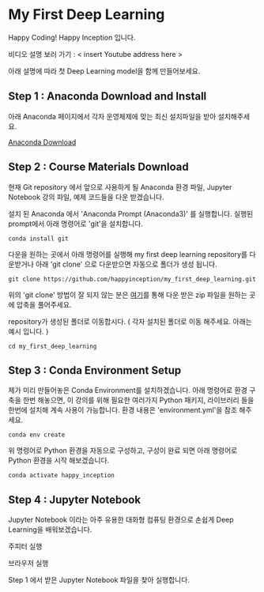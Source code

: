 # My First Deep Learning 

Happy Coding! Happy Inception 입니다.

비디오 설명 보러 가기 : < insert Youtube address here >

아래 설명에 따라 첫 Deep Learning model을 함께 만들어보세요. 


## Step 1 : Anaconda Download and Install

아래 Anaconda 페이지에서 
각자 운영체제에 맞는 최신 설치파일을 받아 설치해주세요. 

[Anaconda Download](https://www.anaconda.com/distribution/)


## Step 2 : Course Materials Download

현재 Git repository 에서 앞으로 사용하게 될 Anaconda 환경 파일, Jupyter Notebook 강의 파일, 
예제 코드들을 다운 받겠습니다. 

설치 된 Anaconda 에서 'Anaconda Prompt (Anaconda3)' 를 실행합니다. 
실행된 prompt에서 아래 명령어로 'git'을 설치합니다. 
```
conda install git
```

다운을 원하는 곳에서 아래 명령어를 실행해 my first deep learning repository를 다운받거나 
아래 'git clone' 으로 다운받으면 자동으로 폴더가 생성 됩니다. 
```
git clone https://github.com/happyinception/my_first_deep_learning.git
```
위의 'git clone' 방법이 잘 되지 않는 분은 
[여기](https://github.com/happyinception/my_first_deep_learning/archive/master.zip )를 통해 다운 받은 zip 파일을 
원하는 곳에 압축을 풀어주세요. 

repository가 생성된 폴더로 이동합시다. ( 각자 설치된 폴더로 이동 해주세요. 아래는 예시 입니다. )

```
cd my_first_deep_learning
```

## Step 3 : Conda Environment Setup

제가 미리 만들어놓은 Conda Environment를 설치하겠습니다. 
아래 명령어로 환경 구축을 한번 해놓으면, 이 강의를 위해 필요한 여러가지 Python 패키지, 라이브러리 들을 한번에 설치해 계속 사용이 가능합니다. 
환경 내용은 'environment.yml'을 참조 해주세요. 
```
conda env create
```
위 명령어로 Python 환경을 자동으로 구성하고, 
구성이 완료 되면 아래 명령어로 Python 환경을 시작 해보겠습니다. 
```
conda activate happy_inception
```


## Step 4 : Jupyter Notebook

Jupyter Notebook 이라는 아주 유용한 대화형 컴퓨팅 환경으로 
손쉽게 Deep Learning을 배워보겠습니다. 

주피터 실행

브라우저 실행

Step 1 에서 받은 Jupyter Notebook 파일을 찾아 실행합니다. 
